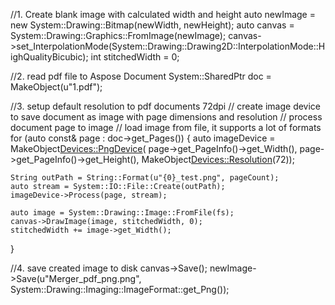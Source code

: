 //1. Create blank image with calculated width and height
auto newImage = new System::Drawing::Bitmap(newWidth, newHeight);
auto canvas = System::Drawing::Graphics::FromImage(newImage);
canvas->set_InterpolationMode(System::Drawing::Drawing2D::InterpolationMode::HighQualityBicubic);
int stitchedWidth = 0;

//2. read pdf file to Aspose Document
System::SharedPtr<Document> doc = MakeObject<Document>(u"1.pdf");

//3. setup default resolution to pdf documents 72dpi
// create image device to save document as image with page dimensions and resolution
// process document page to image
// load image from file, it supports a lot of formats
for (auto const& page : doc->get_Pages()) {
	auto imageDevice = MakeObject<Devices::PngDevice>(
		page->get_PageInfo()->get_Width(),
		page->get_PageInfo()->get_Height(),
		MakeObject<Devices::Resolution>(72));
	
	String outPath = String::Format(u"{0}_test.png", pageCount);
	auto stream = System::IO::File::Create(outPath);
	imageDevice->Process(page, stream);

	auto image = System::Drawing::Image::FromFile(fs);
	canvas->DrawImage(image, stitchedWidth, 0);
	stitchedWidth += image->get_Width();
}

//4. save created image to disk
canvas->Save();
newImage->Save(u"Merger_pdf_png.png", System::Drawing::Imaging::ImageFormat::get_Png());
